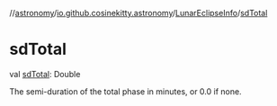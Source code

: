 //[astronomy](../../../index.md)/[io.github.cosinekitty.astronomy](../index.md)/[LunarEclipseInfo](index.md)/[sdTotal](sd-total.md)

# sdTotal

val [sdTotal](sd-total.md): Double

The semi-duration of the total phase in minutes, or 0.0 if none.
